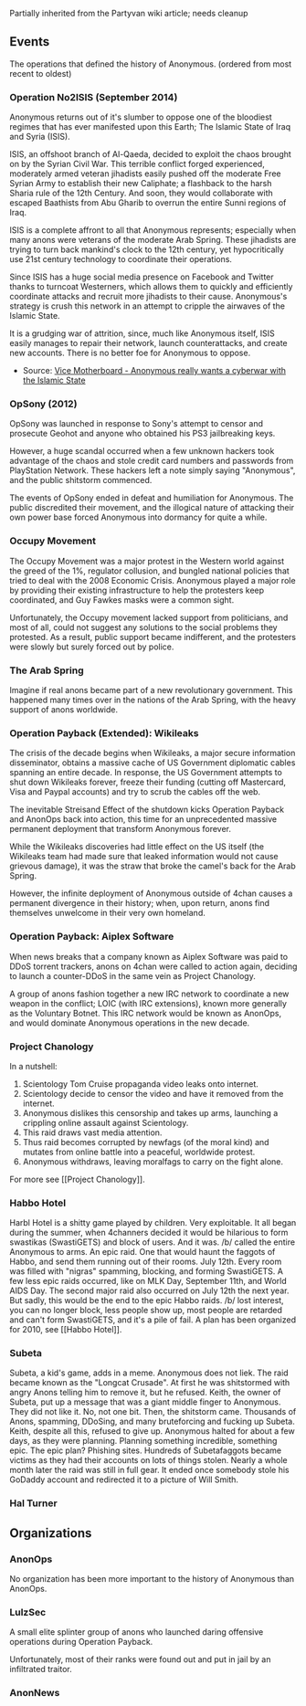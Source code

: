 Partially inherited from the Partyvan wiki article; needs cleanup

Events
------

The operations that defined the history of Anonymous. (ordered from most recent to oldest)

### Operation No2ISIS (September 2014)

Anonymous returns out of it's slumber to oppose one of the bloodiest regimes that has ever manifested upon this Earth; The Islamic State of Iraq and Syria (ISIS). 

ISIS, an offshoot branch of Al-Qaeda, decided to exploit the chaos brought on by the Syrian Civil War. This  terrible conflict forged experienced, moderately armed veteran jihadists easily pushed off the moderate Free Syrian Army to establish their new Caliphate; a flashback to the harsh Sharia rule of the 12th Century. And soon, they would collaborate with escaped Baathists from Abu Gharib to overrun the entire Sunni regions of Iraq.

ISIS is a complete affront to all that Anonymous represents; especially when many anons were veterans of the moderate Arab Spring. These jihadists are trying to turn back mankind's clock to the 12th century, yet hypocritically use 21st century technology to coordinate their operations. 

Since ISIS has a huge social media presence on Facebook and Twitter thanks to turncoat Westerners, which allows them to quickly and efficiently coordinate attacks and recruit more jihadists to their cause. Anonymous's strategy is crush this network in an attempt to cripple the airwaves of the Islamic State. 

It is a grudging war of attrition, since, much like Anonymous itself, ISIS easily manages to repair their network, launch counterattacks, and create new accounts. There is no better foe for Anonymous to oppose.

* Source: [Vice Motherboard - Anonymous really wants a cyberwar with the Islamic State](http://motherboard.vice.com/read/anonymous-really-wants-a-cyberwar-with-the-islamic-state)

### OpSony (2012)

OpSony was launched in response to Sony's attempt to censor and prosecute Geohot and anyone who obtained his PS3 jailbreaking keys.

However, a huge scandal occurred when a few unknown hackers took advantage of the chaos and stole credit card numbers and passwords from PlayStation Network. These hackers left a note simply saying "Anonymous", and the public shitstorm commenced.

The events of OpSony ended in defeat and humiliation for Anonymous. The public discredited their movement, and the illogical nature of attacking their own power base forced Anonymous into dormancy for quite a while.

### Occupy Movement

The Occupy Movement was a major protest in the Western world against the greed of the 1%, regulator collusion, and bungled national policies that tried to deal with the 2008 Economic Crisis. Anonymous played a major role by providing their existing infrastructure to help the protesters keep coordinated, and Guy Fawkes masks were a common sight.

Unfortunately, the Occupy movement lacked support from politicians, and most of all, could not suggest any solutions to the social problems they protested. As a result, public support became indifferent, and the protesters were slowly but surely forced out by police. 

### The Arab Spring

Imagine if real anons became part of a new revolutionary government. This happened many times over in the nations of the Arab Spring, with the heavy support of anons worldwide.


### Operation Payback (Extended): Wikileaks

The crisis of the decade begins when Wikileaks, a major secure information disseminator, obtains a massive cache of US Government diplomatic cables spanning an entire decade. In response, the US Government attempts to shut down Wikileaks forever, freeze their funding (cutting off Mastercard, Visa and Paypal accounts) and try to scrub the cables off the web. 

The inevitable Streisand Effect of the shutdown kicks Operation Payback and AnonOps back into action, this time for an unprecedented massive permanent deployment that transform Anonymous forever.

While the Wikileaks discoveries had little effect on the US itself (the Wikileaks team had made sure that leaked information would not cause grievous damage), it was the straw that broke the camel's back for the Arab Spring.

However, the infinite deployment of Anonymous outside of 4chan causes a permanent divergence in their history; when, upon return, anons find themselves unwelcome in their very own homeland. 

### Operation Payback: Aiplex Software

When news breaks that a company known as Aiplex Software was paid to DDoS torrent trackers, anons on 4chan were called to action again, deciding to launch a counter-DDoS in the same vein as Project Chanology.

A group of anons fashion together a new IRC network to coordinate a new weapon in the conflict; LOIC (with IRC extensions), known more generally as the Voluntary Botnet. This IRC network would be known as AnonOps, and would dominate Anonymous operations in the new decade.

### Project Chanology

In a nutshell:

1. Scientology Tom Cruise propaganda video leaks onto internet.
2. Scientology decide to censor the video and have it removed from the internet.
3. Anonymous dislikes this censorship and takes up arms, launching a crippling online assault against Scientology.
4. This raid draws vast media attention.
5. Thus raid becomes corrupted by newfags (of the moral kind) and mutates from online battle into a peaceful, worldwide protest.
6. Anonymous withdraws, leaving moralfags to carry on the fight alone.

For more see [[Project Chanology]].

### Habbo Hotel

Harbl Hotel is a shitty game played by children. Very exploitable. It all began during the summer, when 4channers decided it would be hilarious to form swastikas (SwastiGETS) and block of users. And it was. /b/ called the entire Anonymous to arms. An epic raid. One that would haunt the faggots of Habbo, and send them running out of their rooms. July 12th. Every room was filled with "nigras" spamming, blocking, and forming SwastiGETS. A few less epic raids occurred, like on MLK Day, September 11th, and World AIDS Day. The second major raid also occurred on July 12th the next year. But sadly, this would be the end to the epic Habbo raids. /b/ lost interest, you can no longer block, less people show up, most people are retarded and can't form SwastiGETS, and it's a pile of fail. A plan has been organized for 2010, see [[Habbo Hotel]].

### Subeta

Subeta, a kid's game, adds in a meme. Anonymous does not liek. The raid became known as the "Longcat Crusade". At first he was shitstormed with angry Anons telling him to remove it, but he refused. Keith, the owner of Subeta, put up a message that was a giant middle finger to Anonymous. They did not like it. No, not one bit. Then, the shitstorm came. Thousands of Anons, spamming, DDoSing, and many bruteforcing and fucking up Subeta. Keith, despite all this, refused to give up. Anonymous halted for about a few days, as they were planning. Planning something incredible, something epic. The epic plan? Phishing sites. Hundreds of Subetafaggots became victims as they had their accounts on lots of things stolen. Nearly a whole month later the raid was still in full gear. It ended once somebody stole his GoDaddy account and redirected it to a picture of Will Smith.

### Hal Turner

Organizations
-------------

### AnonOps

No organization has been more important to the history of Anonymous than AnonOps. 

### LulzSec

A small elite splinter group of anons who launched daring offensive operations during Operation Payback.

Unfortunately, most of their ranks were found out and put in jail by an infiltrated traitor.

### AnonNews